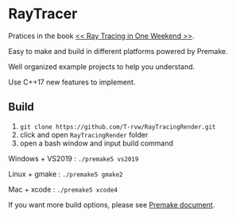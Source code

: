 # RayTracer

Pratices in the book [<< Ray Tracing in One Weekend >>](https://raytracing.github.io/books/RayTracingInOneWeekend.html).

Easy to make and build in different platforms powered by Premake.

Well organized example projects to help you understand.

Use C++17 new features to implement.

## Build

1. `git clone https://github.com/T-rvw/RayTracingRender.git`
2. click and open `RayTracingRender` folder
3. open a bash window and input build command

Windows + VS2019 : `./premake5 vs2019`

Linux + gmake : `./premake5 gmake2`

Mac + xcode : `./premake5 xcode4`

If you want more build options, please see [Premake document](https://premake.github.io/docs/Using-Premake).